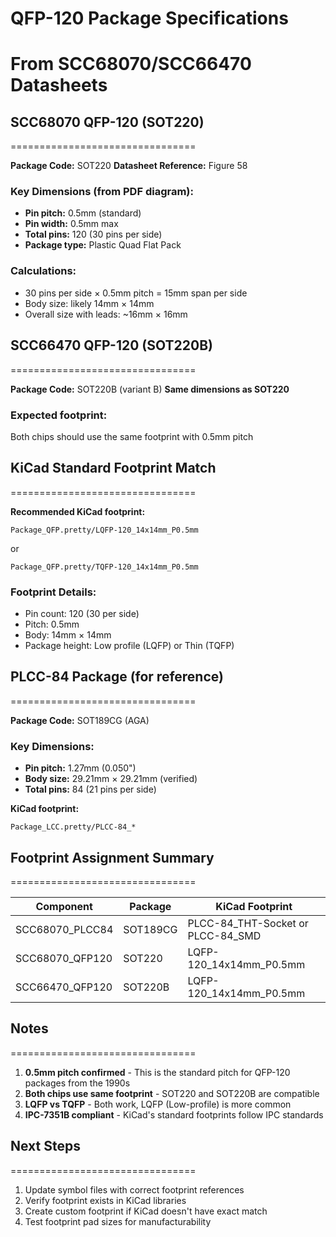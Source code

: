 # QFP-120 Package Specifications
# From SCC68070/SCC66470 Datasheets

## SCC68070 QFP-120 (SOT220)
================================

**Package Code:** SOT220
**Datasheet Reference:** Figure 58

### Key Dimensions (from PDF diagram):
- **Pin pitch:** 0.5mm (standard)
- **Pin width:** 0.5mm max
- **Total pins:** 120 (30 pins per side)
- **Package type:** Plastic Quad Flat Pack

### Calculations:
- 30 pins per side × 0.5mm pitch = 15mm span per side
- Body size: likely 14mm × 14mm
- Overall size with leads: ~16mm × 16mm

## SCC66470 QFP-120 (SOT220B)
================================

**Package Code:** SOT220B (variant B)
**Same dimensions as SOT220**

### Expected footprint:
Both chips should use the same footprint with 0.5mm pitch

## KiCad Standard Footprint Match
================================

**Recommended KiCad footprint:**
```
Package_QFP.pretty/LQFP-120_14x14mm_P0.5mm
```
or
```
Package_QFP.pretty/TQFP-120_14x14mm_P0.5mm
```

### Footprint Details:
- Pin count: 120 (30 per side)
- Pitch: 0.5mm
- Body: 14mm × 14mm
- Package height: Low profile (LQFP) or Thin (TQFP)

## PLCC-84 Package (for reference)
================================

**Package Code:** SOT189CG (AGA)

### Key Dimensions:
- **Pin pitch:** 1.27mm (0.050")
- **Body size:** 29.21mm × 29.21mm (verified)
- **Total pins:** 84 (21 pins per side)

**KiCad footprint:**
```
Package_LCC.pretty/PLCC-84_*
```

## Footprint Assignment Summary
================================

| Component | Package | KiCad Footprint |
|-----------|---------|-----------------|
| SCC68070_PLCC84 | SOT189CG | PLCC-84_THT-Socket or PLCC-84_SMD |
| SCC68070_QFP120 | SOT220 | LQFP-120_14x14mm_P0.5mm |
| SCC66470_QFP120 | SOT220B | LQFP-120_14x14mm_P0.5mm |

## Notes
================================

1. **0.5mm pitch confirmed** - This is the standard pitch for QFP-120 packages from the 1990s
2. **Both chips use same footprint** - SOT220 and SOT220B are compatible
3. **LQFP vs TQFP** - Both work, LQFP (Low-profile) is more common
4. **IPC-7351B compliant** - KiCad's standard footprints follow IPC standards

## Next Steps
================================

1. Update symbol files with correct footprint references
2. Verify footprint exists in KiCad libraries
3. Create custom footprint if KiCad doesn't have exact match
4. Test footprint pad sizes for manufacturability
